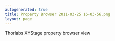 ```yaml
---
autogenerated: true
title: Property Browser 2011-03-25 16-03-56.png
layout: page
---
```


Thorlabs XYStage property browser view
